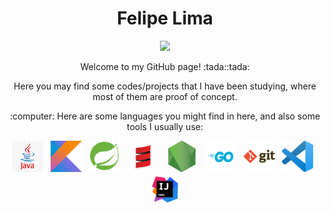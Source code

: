 <h1 align="center">Felipe Lima </h1>

<p align="center">
  <a href="https://br.linkedin.com/in/flimafreire">
    <img src="https://img.shields.io/badge/linkedin-%230077B5.svg?&style=for-the-badge&logo=linkedin&logoColor=white" />
  </a>
</p>

<p align="center">Welcome to my GitHub page! :tada::tada:</p>

<p align="center">Here you may find some codes/projects that I have been studying, where most of them are proof of concept.</p>

<p align="center">:computer: Here are some languages you might find in here, and also some tools I usually use:</p>

<p align="center">
  <img alt="Java" title="Java" src="https://github.com/flflima/flflima/blob/master/img/java.png" width="50" height="50">&nbsp;&nbsp;
  <img alt="Kotlin" title="Kotlin" src="https://github.com/flflima/flflima/blob/master/img/kotlin.png" width="50" height="50">&nbsp;&nbsp;
  <img alt="Spring Boot" title="Spring Boot" src="https://github.com/flflima/flflima/blob/master/img/spring-boot.png" width="50" height="50">&nbsp;&nbsp;
  <img alt="Scala" title="Scala" src="https://github.com/flflima/flflima/blob/master/img/scala.png" width="50" height="50">&nbsp;&nbsp;
  <img alt="NodeJS" title="NodeJS" src="https://github.com/flflima/flflima/blob/master/img/nodejs.png" width="50" height="50">&nbsp;&nbsp;
  <img alt="Go" title="Go" src="https://github.com/flflima/flflima/blob/master/img/go.png" width="50" height="50">&nbsp;&nbsp;
  <img alt="Git" title="Git" src="https://github.com/flflima/flflima/blob/master/img/git.png" width="50" height="50">&nbsp;&nbsp;
  <img alt="VSCode" title="VSCode" src="https://github.com/flflima/flflima/blob/master/img/vs-code.png" width="50" height="50">&nbsp;&nbsp;
  <img alt="Intellij" title="Intellij" src="https://github.com/flflima/flflima/blob/master/img/intellij.png" width="50" height="50">
</p>
